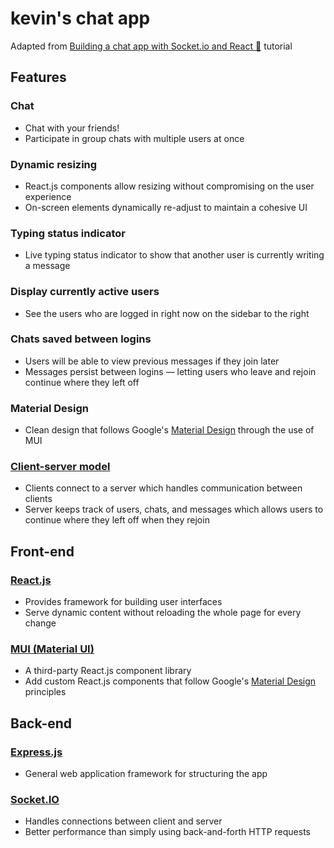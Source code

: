 # kevin's chat app

Adapted from [Building a chat app with Socket.io and React 🚀](https://dev.to/novu/building-a-chat-app-with-socketio-and-react-2edj) tutorial

## Features

### Chat
- Chat with your friends!
- Participate in group chats with multiple users at once

### Dynamic resizing
- React.js components allow resizing without compromising on the user experience
- On-screen elements dynamically re-adjust to maintain a cohesive UI

### Typing status indicator
- Live typing status indicator to show that
another user is currently writing a message

### Display currently active users
- See the users who are logged in right now on the sidebar to the right

### Chats saved between logins
- Users will be able to view previous messages if they join later
- Messages persist between logins &mdash; 
letting users who leave and rejoin continue where they left off

### Material Design
- Clean design that follows Google's [Material Design](#mui-material-ui) through the use of MUI

### [Client-server model](https://en.wikipedia.org/wiki/Client%E2%80%93server_model)

- Clients connect to a server which handles communication between clients
- Server keeps track of users, chats, and messages which allows users
to continue where they left off when they rejoin

## Front-end

### [React.js](https://reactjs.org/)

- Provides framework for building user interfaces
- Serve dynamic content without reloading the whole page for every change

### [MUI (Material UI)](https://mui.com/)

- A third-party React.js component library
- Add custom React.js components that follow Google's
[Material Design](https://m3.material.io/) principles

## Back-end

### [Express.js](https://expressjs.com/)

- General web application framework for structuring the app

### [Socket.IO](https://socket.io/)

- Handles connections between client and server
- Better performance than simply using back-and-forth HTTP requests